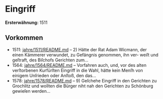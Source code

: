 # Eingriff

**Ersterwähnung:** 1511

## Vorkommen
- 1511: [jahre/1511/README.md](../jahre/1511/README.md) – 2) Hätte der Rat Adam Wicmann, der einen
Kämmerer verwundet, zu Gefängnis genommen, ihn ver-
weiſt und geſtraft, des Biſchofs Gerichten zum...
- 1564: [jahre/1564/README.md](../jahre/1564/README.md) – Vorfahren auch, und, vor des
alten verſtorbenen Kurfürſten Eingriff in die Wahl,
hätte kein Menſh von einigem Unſrieden oder Anſtoß,
den das...
- 1578: [jahre/1578/README.md](../jahre/1578/README.md) – 9) Geſchehe Eingriff in den Gerichten zu Grochlitz
und wollten die Bürger niht nah den Gerichten zu
Schönburg gewieſen werden...
